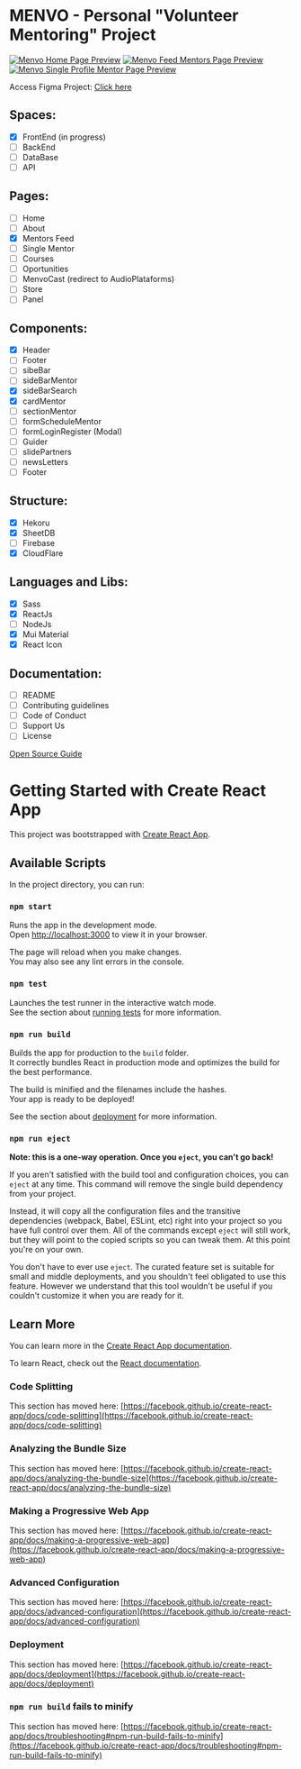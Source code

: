 # MENVO - Personal "Volunteer Mentoring" Project


<a href="https://menvo.com.br/" target="_blank"><img src="./src/assets/img/menvo1.gif" alt="Menvo Home Page Preview"/></a>
<a href="https://menvo.com.br/" target="_blank"><img src="./src/assets/img/menvo2.gif" alt="Menvo Feed Mentors Page Preview"/></a>
<a href="https://menvo.com.br/" target="_blank"><img src="./src/assets/img/menvo3.gif" alt="Menvo Single Profile Mentor Page Preview"/></a>


Access Figma Project: <a href="https://www.figma.com/file/wrHHY7yyZFlbtgGujHHo7M/Menvo---Projeto-Latino-Ware?node-id=303%3A1896" target="_blank">Click here</a>

## Spaces:
- [x] FrontEnd (in progress)
- [ ] BackEnd
- [ ] DataBase
- [ ] API

## Pages:
- [ ] Home
- [ ] About
- [x] Mentors Feed
- [ ] Single Mentor
- [ ] Courses
- [ ] Oportunities
- [ ] MenvoCast (redirect to AudioPlataforms)
- [ ] Store
- [ ] Panel

## Components:
- [x] Header
- [ ] Footer
- [ ] sibeBar
- [ ] sideBarMentor
- [x] sideBarSearch
- [x] cardMentor
- [ ] sectionMentor
- [ ] formScheduleMentor
- [ ] formLoginRegister (Modal)
- [ ] Guider
- [ ] slidePartners
- [ ] newsLetters
- [ ] Footer

## Structure:
- [x] Hekoru
- [x] SheetDB
- [ ] Firebase
- [x] CloudFlare

## Languages and Libs:
- [x] Sass
- [x] ReactJs
- [ ] NodeJs
- [x] Mui Material
- [x] React Icon

## Documentation:
- [ ] README
- [ ] Contributing guidelines
- [ ] Code of Conduct
- [ ] Support Us
- [ ] License

<a href="https://opensource.guide/pt/starting-a-project/" target="_blank">Open Source Guide</a>



# Getting Started with Create React App

This project was bootstrapped with [Create React App](https://github.com/facebook/create-react-app).

## Available Scripts

In the project directory, you can run:

### `npm start`

Runs the app in the development mode.\
Open [http://localhost:3000](http://localhost:3000) to view it in your browser.

The page will reload when you make changes.\
You may also see any lint errors in the console.

### `npm test`

Launches the test runner in the interactive watch mode.\
See the section about [running tests](https://facebook.github.io/create-react-app/docs/running-tests) for more information.

### `npm run build`

Builds the app for production to the `build` folder.\
It correctly bundles React in production mode and optimizes the build for the best performance.

The build is minified and the filenames include the hashes.\
Your app is ready to be deployed!

See the section about [deployment](https://facebook.github.io/create-react-app/docs/deployment) for more information.

### `npm run eject`

**Note: this is a one-way operation. Once you `eject`, you can't go back!**

If you aren't satisfied with the build tool and configuration choices, you can `eject` at any time. This command will remove the single build dependency from your project.

Instead, it will copy all the configuration files and the transitive dependencies (webpack, Babel, ESLint, etc) right into your project so you have full control over them. All of the commands except `eject` will still work, but they will point to the copied scripts so you can tweak them. At this point you're on your own.

You don't have to ever use `eject`. The curated feature set is suitable for small and middle deployments, and you shouldn't feel obligated to use this feature. However we understand that this tool wouldn't be useful if you couldn't customize it when you are ready for it.

## Learn More

You can learn more in the [Create React App documentation](https://facebook.github.io/create-react-app/docs/getting-started).

To learn React, check out the [React documentation](https://reactjs.org/).

### Code Splitting

This section has moved here: [https://facebook.github.io/create-react-app/docs/code-splitting](https://facebook.github.io/create-react-app/docs/code-splitting)

### Analyzing the Bundle Size

This section has moved here: [https://facebook.github.io/create-react-app/docs/analyzing-the-bundle-size](https://facebook.github.io/create-react-app/docs/analyzing-the-bundle-size)

### Making a Progressive Web App

This section has moved here: [https://facebook.github.io/create-react-app/docs/making-a-progressive-web-app](https://facebook.github.io/create-react-app/docs/making-a-progressive-web-app)

### Advanced Configuration

This section has moved here: [https://facebook.github.io/create-react-app/docs/advanced-configuration](https://facebook.github.io/create-react-app/docs/advanced-configuration)

### Deployment

This section has moved here: [https://facebook.github.io/create-react-app/docs/deployment](https://facebook.github.io/create-react-app/docs/deployment)

### `npm run build` fails to minify

This section has moved here: [https://facebook.github.io/create-react-app/docs/troubleshooting#npm-run-build-fails-to-minify](https://facebook.github.io/create-react-app/docs/troubleshooting#npm-run-build-fails-to-minify)
